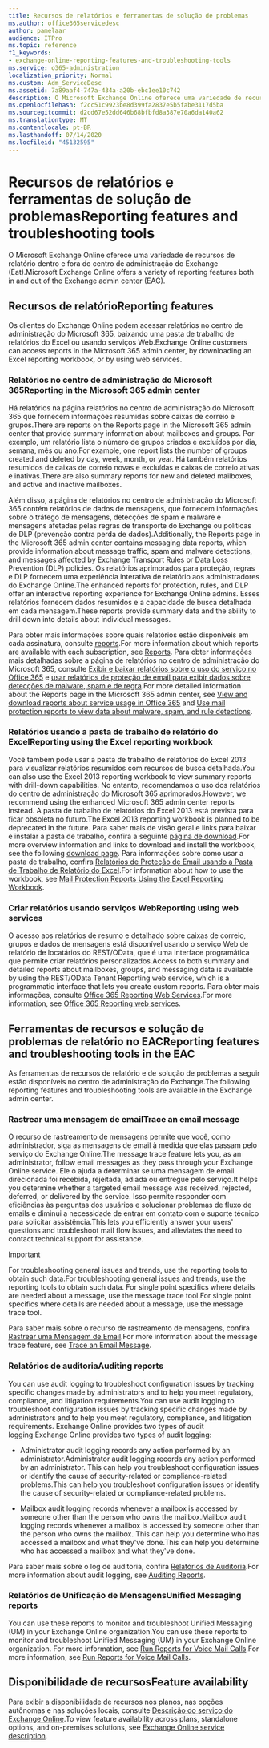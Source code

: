 ```yaml
---
title: Recursos de relatórios e ferramentas de solução de problemas
ms.author: office365servicedesc
author: pamelaar
audience: ITPro
ms.topic: reference
f1_keywords:
- exchange-online-reporting-features-and-troubleshooting-tools
ms.service: o365-administration
localization_priority: Normal
ms.custom: Adm_ServiceDesc
ms.assetid: 7a89aaf4-747a-434a-a20b-ebc1ee10c742
description: O Microsoft Exchange Online oferece uma variedade de recursos de relatório dentro e fora do centro de administração do Exchange (Eat).
ms.openlocfilehash: f2cc51c9923be8d399fa2837e5b5fabe3117d5ba
ms.sourcegitcommit: d2cd67e52dd646b68bfbfd8a387e70a6da140a62
ms.translationtype: MT
ms.contentlocale: pt-BR
ms.lasthandoff: 07/14/2020
ms.locfileid: "45132595"
---
```

# <a name="reporting-features-and-troubleshooting-tools"></a><span data-ttu-id="e94c6-103">Recursos de relatórios e ferramentas de solução de problemas</span><span class="sxs-lookup"><span data-stu-id="e94c6-103">Reporting features and troubleshooting tools</span></span>

<span data-ttu-id="e94c6-104">O Microsoft Exchange Online oferece uma variedade de recursos de relatório dentro e fora do centro de administração do Exchange (Eat).</span><span class="sxs-lookup"><span data-stu-id="e94c6-104">Microsoft Exchange Online offers a variety of reporting features both in and out of the Exchange admin center (EAC).</span></span>
  
## <a name="reporting-features"></a><span data-ttu-id="e94c6-105">Recursos de relatório</span><span class="sxs-lookup"><span data-stu-id="e94c6-105">Reporting features</span></span>

<span data-ttu-id="e94c6-106">Os clientes do Exchange Online podem acessar relatórios no centro de administração do Microsoft 365, baixando uma pasta de trabalho de relatórios do Excel ou usando serviços Web.</span><span class="sxs-lookup"><span data-stu-id="e94c6-106">Exchange Online customers can access reports in the Microsoft 365 admin center, by downloading an Excel reporting workbook, or by using web services.</span></span>
  
### <a name="reporting-in-the-microsoft-365-admin-center"></a><span data-ttu-id="e94c6-107">Relatórios no centro de administração do Microsoft 365</span><span class="sxs-lookup"><span data-stu-id="e94c6-107">Reporting in the Microsoft 365 admin center</span></span>

<span data-ttu-id="e94c6-108">Há relatórios na página relatórios no centro de administração do Microsoft 365 que fornecem informações resumidas sobre caixas de correio e grupos.</span><span class="sxs-lookup"><span data-stu-id="e94c6-108">There are reports on the Reports page in the Microsoft 365 admin center that provide summary information about mailboxes and groups.</span></span> <span data-ttu-id="e94c6-109">Por exemplo, um relatório lista o número de grupos criados e excluídos por dia, semana, mês ou ano.</span><span class="sxs-lookup"><span data-stu-id="e94c6-109">For example, one report lists the number of groups created and deleted by day, week, month, or year.</span></span> <span data-ttu-id="e94c6-110">Há também relatórios resumidos de caixas de correio novas e excluídas e caixas de correio ativas e inativas.</span><span class="sxs-lookup"><span data-stu-id="e94c6-110">There are also summary reports for new and deleted mailboxes, and active and inactive mailboxes.</span></span> 
  
<span data-ttu-id="e94c6-111">Além disso, a página de relatórios no centro de administração do Microsoft 365 contém relatórios de dados de mensagens, que fornecem informações sobre o tráfego de mensagens, detecções de spam e malware e mensagens afetadas pelas regras de transporte do Exchange ou políticas de DLP (prevenção contra perda de dados).</span><span class="sxs-lookup"><span data-stu-id="e94c6-111">Additionally, the Reports page in the Microsoft 365 admin center contains messaging data reports, which provide information about message traffic, spam and malware detections, and messages affected by Exchange Transport Rules or Data Loss Prevention (DLP) policies.</span></span> <span data-ttu-id="e94c6-112">Os relatórios aprimorados para proteção, regras e DLP fornecem uma experiência interativa de relatório aos administradores do Exchange Online.</span><span class="sxs-lookup"><span data-stu-id="e94c6-112">The enhanced reports for protection, rules, and DLP offer an interactive reporting experience for Exchange Online admins.</span></span> <span data-ttu-id="e94c6-113">Esses relatórios fornecem dados resumidos e a capacidade de busca detalhada em cada mensagem.</span><span class="sxs-lookup"><span data-stu-id="e94c6-113">These reports provide summary data and the ability to drill down into details about individual messages.</span></span>
  
<span data-ttu-id="e94c6-114">Para obter mais informações sobre quais relatórios estão disponíveis em cada assinatura, consulte [reports](../office-365-platform-service-description/reports.md).</span><span class="sxs-lookup"><span data-stu-id="e94c6-114">For more information about which reports are available with each subscription, see [Reports](../office-365-platform-service-description/reports.md).</span></span> <span data-ttu-id="e94c6-115">Para obter informações mais detalhadas sobre a página de relatórios no centro de administração do Microsoft 365, consulte [Exibir e baixar relatórios sobre o uso do serviço no Office 365](https://go.microsoft.com/fwlink/p/?LinkId=401187) e [usar relatórios de proteção de email para exibir dados sobre detecções de malware, spam e de regra](https://go.microsoft.com/fwlink/p/?LinkID=401102).</span><span class="sxs-lookup"><span data-stu-id="e94c6-115">For more detailed information about the Reports page in the Microsoft 365 admin center, see [View and download reports about service usage in Office 365](https://go.microsoft.com/fwlink/p/?LinkId=401187) and [Use mail protection reports to view data about malware, spam, and rule detections](https://go.microsoft.com/fwlink/p/?LinkID=401102).</span></span>
  
### <a name="reporting-using-the-excel-reporting-workbook"></a><span data-ttu-id="e94c6-116">Relatórios usando a pasta de trabalho de relatório do Excel</span><span class="sxs-lookup"><span data-stu-id="e94c6-116">Reporting using the Excel reporting workbook</span></span>

<span data-ttu-id="e94c6-117">Você também pode usar a pasta de trabalho de relatórios do Excel 2013 para visualizar relatórios resumidos com recursos de busca detalhada.</span><span class="sxs-lookup"><span data-stu-id="e94c6-117">You can also use the Excel 2013 reporting workbook to view summary reports with drill-down capabilities.</span></span> <span data-ttu-id="e94c6-118">No entanto, recomendamos o uso dos relatórios do centro de administração do Microsoft 365 aprimorados.</span><span class="sxs-lookup"><span data-stu-id="e94c6-118">However, we recommend using the enhanced Microsoft 365 admin center reports instead.</span></span> <span data-ttu-id="e94c6-119">A pasta de trabalho de relatórios do Excel 2013 está prevista para ficar obsoleta no futuro.</span><span class="sxs-lookup"><span data-stu-id="e94c6-119">The Excel 2013 reporting workbook is planned to be deprecated in the future.</span></span> <span data-ttu-id="e94c6-120">Para saber mais de visão geral e links para baixar e instalar a pasta de trabalho, confira a seguinte [página de download](https://go.microsoft.com/fwlink/p/?LinkId=271776).</span><span class="sxs-lookup"><span data-stu-id="e94c6-120">For more overview information and links to download and install the workbook, see the following [download page](https://go.microsoft.com/fwlink/p/?LinkId=271776).</span></span> <span data-ttu-id="e94c6-121">Para informações sobre como usar a pasta de trabalho, confira [Relatórios de Proteção de Email usando a Pasta de Trabalho de Relatório do Excel](https://go.microsoft.com/fwlink/p/?LinkId=285211).</span><span class="sxs-lookup"><span data-stu-id="e94c6-121">For information about how to use the workbook, see [Mail Protection Reports Using the Excel Reporting Workbook](https://go.microsoft.com/fwlink/p/?LinkId=285211).</span></span> 
  
### <a name="reporting-using-web-services"></a><span data-ttu-id="e94c6-122">Criar relatórios usando serviços Web</span><span class="sxs-lookup"><span data-stu-id="e94c6-122">Reporting using web services</span></span>

<span data-ttu-id="e94c6-123">O acesso aos relatórios de resumo e detalhado sobre caixas de correio, grupos e dados de mensagens está disponível usando o serviço Web de relatório de locatários do REST/OData, que é uma interface programática que permite criar relatórios personalizados.</span><span class="sxs-lookup"><span data-stu-id="e94c6-123">Access to both summary and detailed reports about mailboxes, groups, and messaging data is available by using the REST/OData Tenant Reporting web service, which is a programmatic interface that lets you create custom reports.</span></span> <span data-ttu-id="e94c6-124">Para obter mais informações, consulte [Office 365 Reporting Web Services](https://go.microsoft.com/fwlink/p/?LinkId=287041).</span><span class="sxs-lookup"><span data-stu-id="e94c6-124">For more information, see [Office 365 Reporting web services](https://go.microsoft.com/fwlink/p/?LinkId=287041).</span></span>
  
## <a name="reporting-features-and-troubleshooting-tools-in-the-eac"></a><span data-ttu-id="e94c6-125">Ferramentas de recursos e solução de problemas de relatório no EAC</span><span class="sxs-lookup"><span data-stu-id="e94c6-125">Reporting features and troubleshooting tools in the EAC</span></span>

<span data-ttu-id="e94c6-126">As ferramentas de recursos de relatório e de solução de problemas a seguir estão disponíveis no centro de administração do Exchange.</span><span class="sxs-lookup"><span data-stu-id="e94c6-126">The following reporting features and troubleshooting tools are available in the Exchange admin center.</span></span>
  
### <a name="trace-an-email-message"></a><span data-ttu-id="e94c6-127">Rastrear uma mensagem de email</span><span class="sxs-lookup"><span data-stu-id="e94c6-127">Trace an email message</span></span>

<span data-ttu-id="e94c6-128">O recurso de rastreamento de mensagens permite que você, como administrador, siga as mensagens de email à medida que elas passam pelo serviço do Exchange Online.</span><span class="sxs-lookup"><span data-stu-id="e94c6-128">The message trace feature lets you, as an administrator, follow email messages as they pass through your Exchange Online service.</span></span> <span data-ttu-id="e94c6-129">Ele o ajuda a determinar se uma mensagem de email direcionada foi recebida, rejeitada, adiada ou entregue pelo serviço.</span><span class="sxs-lookup"><span data-stu-id="e94c6-129">It helps you determine whether a targeted email message was received, rejected, deferred, or delivered by the service.</span></span> <span data-ttu-id="e94c6-130">Isso permite responder com eficiências às perguntas dos usuários e solucionar problemas de fluxo de emails e diminui a necessidade de entrar em contato com o suporte técnico para solicitar assistência.</span><span class="sxs-lookup"><span data-stu-id="e94c6-130">This lets you efficiently answer your users' questions and troubleshoot mail flow issues, and alleviates the need to contact technical support for assistance.</span></span>
  
> [!IMPORTANT]
> <span data-ttu-id="e94c6-131">For troubleshooting general issues and trends, use the reporting tools to obtain such data.</span><span class="sxs-lookup"><span data-stu-id="e94c6-131">For troubleshooting general issues and trends, use the reporting tools to obtain such data.</span></span> <span data-ttu-id="e94c6-132">For single point specifics where details are needed about a message, use the message trace tool.</span><span class="sxs-lookup"><span data-stu-id="e94c6-132">For single point specifics where details are needed about a message, use the message trace tool.</span></span> 
  
<span data-ttu-id="e94c6-133">Para saber mais sobre o recurso de rastreamento de mensagens, confira [Rastrear uma Mensagem de Email](https://go.microsoft.com/fwlink/p/?LinkId=271777).</span><span class="sxs-lookup"><span data-stu-id="e94c6-133">For more information about the message trace feature, see [Trace an Email Message](https://go.microsoft.com/fwlink/p/?LinkId=271777).</span></span>
  
### <a name="auditing-reports"></a><span data-ttu-id="e94c6-134">Relatórios de auditoria</span><span class="sxs-lookup"><span data-stu-id="e94c6-134">Auditing reports</span></span>

<span data-ttu-id="e94c6-135">You can use audit logging to troubleshoot configuration issues by tracking specific changes made by administrators and to help you meet regulatory, compliance, and litigation requirements.</span><span class="sxs-lookup"><span data-stu-id="e94c6-135">You can use audit logging to troubleshoot configuration issues by tracking specific changes made by administrators and to help you meet regulatory, compliance, and litigation requirements.</span></span> <span data-ttu-id="e94c6-136">Exchange Online provides two types of audit logging:</span><span class="sxs-lookup"><span data-stu-id="e94c6-136">Exchange Online provides two types of audit logging:</span></span>
  
- <span data-ttu-id="e94c6-137">Administrator audit logging records any action performed by an administrator.</span><span class="sxs-lookup"><span data-stu-id="e94c6-137">Administrator audit logging records any action performed by an administrator.</span></span> <span data-ttu-id="e94c6-138">This can help you troubleshoot configuration issues or identify the cause of security-related or compliance-related problems.</span><span class="sxs-lookup"><span data-stu-id="e94c6-138">This can help you troubleshoot configuration issues or identify the cause of security-related or compliance-related problems.</span></span> 
    
- <span data-ttu-id="e94c6-139">Mailbox audit logging records whenever a mailbox is accessed by someone other than the person who owns the mailbox.</span><span class="sxs-lookup"><span data-stu-id="e94c6-139">Mailbox audit logging records whenever a mailbox is accessed by someone other than the person who owns the mailbox.</span></span> <span data-ttu-id="e94c6-140">This can help you determine who has accessed a mailbox and what they've done.</span><span class="sxs-lookup"><span data-stu-id="e94c6-140">This can help you determine who has accessed a mailbox and what they've done.</span></span> 
    
<span data-ttu-id="e94c6-141">Para saber mais sobre o log de auditoria, confira [Relatórios de Auditoria](https://go.microsoft.com/fwlink/p/?LinkId=271779).</span><span class="sxs-lookup"><span data-stu-id="e94c6-141">For more information about audit logging, see [Auditing Reports](https://go.microsoft.com/fwlink/p/?LinkId=271779).</span></span>
  
### <a name="unified-messaging-reports"></a><span data-ttu-id="e94c6-142">Relatórios de Unificação de Mensagens</span><span class="sxs-lookup"><span data-stu-id="e94c6-142">Unified Messaging reports</span></span>

<span data-ttu-id="e94c6-143">You can use these reports to monitor and troubleshoot Unified Messaging (UM) in your Exchange Online organization.</span><span class="sxs-lookup"><span data-stu-id="e94c6-143">You can use these reports to monitor and troubleshoot Unified Messaging (UM) in your Exchange Online organization.</span></span> <span data-ttu-id="e94c6-144">For more information, see [Run Reports for Voice Mail Calls](https://go.microsoft.com/fwlink/p/?LinkId=287042).</span><span class="sxs-lookup"><span data-stu-id="e94c6-144">For more information, see [Run Reports for Voice Mail Calls](https://go.microsoft.com/fwlink/p/?LinkId=287042).</span></span>
  
## <a name="feature-availability"></a><span data-ttu-id="e94c6-145">Disponibilidade de recursos</span><span class="sxs-lookup"><span data-stu-id="e94c6-145">Feature availability</span></span>

<span data-ttu-id="e94c6-146">Para exibir a disponibilidade de recursos nos planos, nas opções autônomas e nas soluções locais, consulte [Descrição do serviço do Exchange Online](exchange-online-service-description.md).</span><span class="sxs-lookup"><span data-stu-id="e94c6-146">To view feature availability across plans, standalone options, and on-premises solutions, see [Exchange Online service description](exchange-online-service-description.md).</span></span>
  

